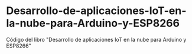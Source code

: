 # Desarrollo-de-aplicaciones-IoT-en-la-nube-para-Arduino-y-ESP8266
Código del libro "Desarrollo de aplicaciones IoT en la nube para Arduino y ESP8266"
